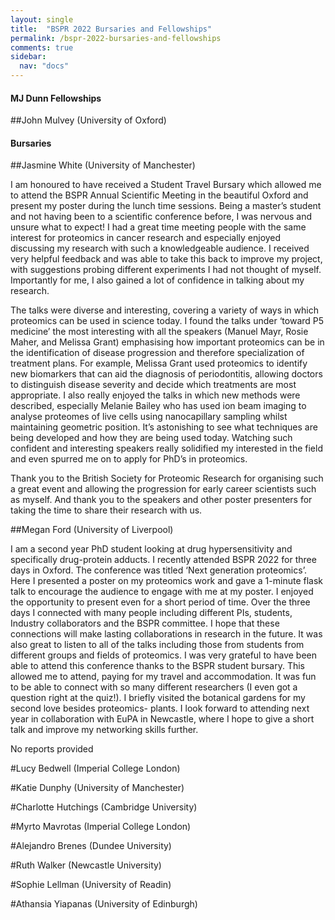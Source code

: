 ```yaml
---
layout: single
title:  "BSPR 2022 Bursaries and Fellowships"
permalink: /bspr-2022-bursaries-and-fellowships
comments: true
sidebar:
  nav: "docs"
---
```


#### MJ Dunn Fellowships
##John Mulvey (University of Oxford)

#### Bursaries

##Jasmine White (University of Manchester)

I am honoured to have received a Student Travel Bursary which allowed me to attend the BSPR Annual Scientific Meeting in the beautiful Oxford and present my poster during the lunch time sessions. Being a master’s student and not having been to a scientific conference before, I was nervous and unsure what to expect! I had a great time meeting people with the same interest for proteomics in cancer research and especially enjoyed discussing my research with such a knowledgeable audience. I received very helpful feedback and was able to take this back to improve my project, with suggestions probing different experiments I had not thought of myself. Importantly for me, I also gained a lot of confidence in talking about my research.

The talks were diverse and interesting, covering a variety of ways in which proteomics can be used in science today. I found the talks under ‘toward P5 medicine’ the most interesting with all the speakers (Manuel Mayr, Rosie Maher, and Melissa Grant) emphasising how important proteomics can be in the identification of disease progression and therefore specialization of treatment plans. For example, Melissa Grant used proteomics to identify new biomarkers that can aid the diagnosis of periodontitis, allowing doctors to distinguish disease severity and decide which treatments are most appropriate. I also really enjoyed the talks in which new methods were described, especially Melanie Bailey who has used ion beam imaging to analyse proteomes of live cells using nanocapillary sampling whilst maintaining geometric position. It’s astonishing to see what techniques are being developed and how they are being used today. Watching such confident and interesting speakers really solidified my interested in the field and even spurred me on to apply for PhD’s in proteomics. 

Thank you to the British Society for Proteomic Research for organising such a great event and allowing the progression for early career scientists such as myself. And thank you to the speakers and other poster presenters for taking the time to share their research with us.


##Megan Ford (University of Liverpool)

I am a second year PhD student looking at drug hypersensitivity and specifically drug-protein adducts. I recently attended BSPR 2022 for three days in Oxford. The conference was titled ‘Next generation proteomics’. Here I presented a poster on my proteomics work and gave a 1-minute flask talk to encourage the audience to engage with me at my poster. I enjoyed the opportunity to present even for a short period of time. Over the three days I connected with many people including different PIs, students, Industry collaborators and the BSPR committee. I hope that these connections will make lasting collaborations in research in the future. It was also great to listen to all of the talks including those from students from different groups and fields of proteomics. 
I was very grateful to have been able to attend this conference thanks to the BSPR student bursary. This allowed me to attend, paying for my travel and accommodation. It was fun to be able to connect with so many different researchers (I even got a question right at the quiz!). I briefly visited the botanical gardens for my second love besides proteomics- plants. I look forward to attending next year in collaboration with EuPA in Newcastle, where I hope to give a short talk and improve my networking skills further.



No reports provided

#Lucy Bedwell (Imperial College London)

#Katie Dunphy (University of Manchester)

#Charlotte Hutchings (Cambridge University)

#Myrto Mavrotas (Imperial College London)

#Alejandro Brenes (Dundee University)

#Ruth Walker (Newcastle University)

#Sophie Lellman (University of Readin)

#Athansia Yiapanas (University of Edinburgh)

